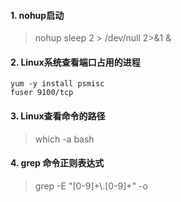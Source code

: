 #### 1. nohup启动

> nohup sleep 2 > /dev/null 2>&1 &

#### 2. Linux系统查看端口占用的进程

```
yum -y install psmisc
fuser 9100/tcp 
```

#### 3. Linux查看命令的路径

> which -a bash

#### 4. grep 命令正则表达式

> grep -E "[0-9]+\\.[0-9]+" -o 